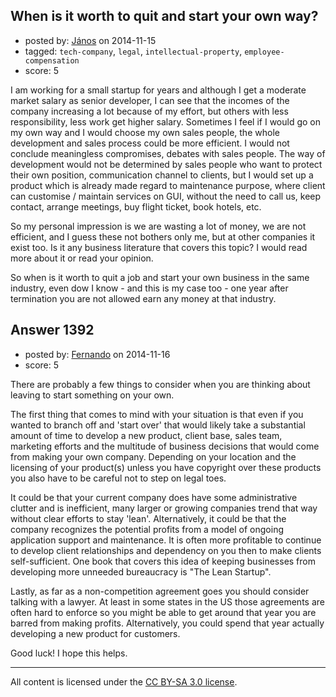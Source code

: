 ## When is it worth to quit and start your own way?

- posted by: [János](https://stackexchange.com/users/85903/j-nos) on 2014-11-15
- tagged: `tech-company`, `legal`, `intellectual-property`, `employee-compensation`
- score: 5

<p>I am working for a small startup for years and although I get a moderate market salary as senior developer, I can see that the incomes of the company increasing a lot because of my effort, but others with less responsibility, less work get higher salary. Sometimes I feel if I would go on my own way and I would choose my own sales people, the whole development and sales process could be more efficient. I would not conclude meaningless compromises, debates with sales people. The way of development would not be determined by sales people who want to protect their own position, communication channel to clients, but I would set up a product which is already made regard to maintenance purpose, where client can customise / maintain services on GUI, without the need to call us, keep contact, arrange meetings, buy flight ticket, book hotels, etc.</p>

<p>So my personal impression is we are wasting a lot of money, we are not efficient, and I guess these not bothers only me, but at other companies it exist too. Is it any business literature that covers this topic?  I would read more about it or read your opinion. </p>

<p>So when is it worth to quit a job and start your own business in the same industry, even dow I know - and this is my case too - one year after termination you are not allowed earn any money at that industry.</p>



## Answer 1392

- posted by: [Fernando](https://stackexchange.com/users/5092626/fernando) on 2014-11-16
- score: 5

<p>There are probably a few things to consider when you are thinking about leaving to start something on your own.</p>

<p>The first thing that comes to mind with your situation is that even if you wanted to branch off and 'start over' that would likely take a substantial amount of time to develop a new product, client base, sales team, marketing efforts and the multitude of business decisions that would come from making your own company. Depending on your location and the licensing of your product(s) unless you have copyright over these products you also have to be careful not to step on legal toes.</p>

<p>It could be that your current company does have some administrative clutter and is inefficient, many larger or growing companies trend that way without clear efforts to stay 'lean'. Alternatively, it could be that the company recognizes the potential profits from a model of ongoing application support and maintenance. It is often more profitable to continue to develop client relationships and dependency on you then to make clients self-sufficient. One book that covers this idea of keeping businesses from developing more unneeded bureaucracy is "The Lean Startup".</p>

<p>Lastly, as far as a non-competition agreement goes you should consider talking with a lawyer. At least in some states in the US those agreements are often hard to enforce so you might be able to get around that year you are barred from making profits. Alternatively, you could spend that year actually developing a new product for customers.</p>

<p>Good luck! I hope this helps.</p>




---

All content is licensed under the [CC BY-SA 3.0 license](https://creativecommons.org/licenses/by-sa/3.0/).
